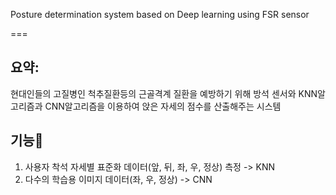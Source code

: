 Posture determination system based on Deep learning using FSR sensor

===

요약:
---
현대인들의 고질병인 척추질환등의 근골격계 질환을 예방하기 위해 방석 센서와 KNN알고리즘과 CNN알고리즘을 이용하여 앉은 자세의 점수를 산출해주는 시스템

기능:stars:
---
1. 사용자 착석 자세별 표준화 데이터(앞, 뒤, 좌, 우, 정상) 측정 -> KNN
2. 다수의 학습용 이미지 데이터(좌, 우, 정상) -> CNN
